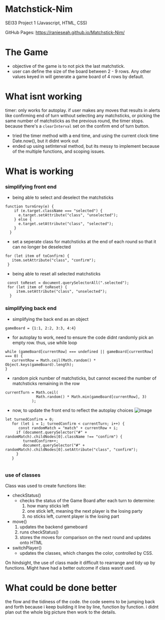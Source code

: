 # Matchstick-Nim
SEI33 Project 1 (Javascript, HTML, CSS)

GitHub Pages: https://ranieseah.github.io/Matchstick-Nim/

# The Game
- objective of the game is to not pick the last matchstick.
- user can define the size of the board between 2 - 9 rows. Any other values keyed in will generate a game board of 4 rows by default.

# What isnt working
timer: only works for autoplay. if user makes any moves that results in alerts like confirming end of turn without selecting any matchsticks, or picking the same number of matchsticks as the previous round, the timer stops. because there's a `clearInterval` set on the confirm end of turn button.
  - tried the timer method with a end time, and using the current clock time Date.now(), but it didnt work out
  - ended up using setInterval method, but its messy to implement because of the multiple functions, and scoping issues.

# What is working
### simplifying front end
- being able to select and deselect the matchsticks
```
function turnGrey(e) {
    if (e.target.className === "selected") {
      e.target.setAttribute("class", "unselected");
    } else {
      e.target.setAttribute("class", "selected");
    }
  }
 ```
 - set a seperate class for matchsticks at the end of each round so that it can no longer be deselected
 ```
 for (let item of toConfirm) {
    item.setAttribute("class", "confirm");
  }
 ```
 - being able to reset all selected matchsticks
 ```
  const toReset = document.querySelectorAll(".selected");
  for (let item of toReset) {
      item.setAttribute("class", "unselected");
   }
```
### simplifying back end
- simplifying the back end as an object
```
gameBoard = {1:1, 2:2, 3:3, 4:4}
```
- for autoplay to work, need to ensure the code didnt randomly pick an empty row. thus, use while loop
```
while (gameBoard[currentRow] === undefined || gameBoard[currentRow] === 0) {
   currentRow = Math.ceil(Math.random() * Object.keys(gameBoard).length);
}
```
- random pick number of matchsticks, but cannot exceed the number of matchsticks remaining in the row
```
currentTurn = Math.ceil(
              Math.random() * Math.min(gameBoard[currentRow], 3)
            );
```
- now, to update the front end to reflect the autoplay choices
![image](https://user-images.githubusercontent.com/92285763/143466036-eaa80b84-e956-4d50-a2ee-7cfa1fa207b4.png)
```
let turnedConfirm = 0;
   for (let i = 1; turnedConfirm < currentTurn; i++) {
      const randomMatch = "match" + currentRow + i;
     if (document.querySelector("#" + randomMatch).childNodes[0].className !== "confirm") {
        turnedConfirm++;
        document.querySelector("#" + randomMatch).childNodes[0].setAttribute("class", "confirm");
     }
   }
   
```
### use of classes

Class was used to create functions like:
- checkStatus() 
  - checks the status of the Game Board after each turn to determine:
    1. how many sticks left
    2. one stick left, meaning the next player is the losing party
    3. no sticks left, current player is the losing part
- move()
  1. updates the backend gameboard
  2. runs checkStatus()
  3. stores the moves for comparison on the next round and updates onto HTML
- switchPlayer()
  - updates the classes, which changes the color, controlled by CSS. 

On hindsight, the use of class made it difficult to rearrange and tidy up by functions. Might have had a better outcome if class wasnt used.

# What could be done better
the flow and the tidiness of the code. the code seems to be jumping back and forth because i keep building it line by line, function by function. i didnt plan out the whole big picture then work to the details. 
